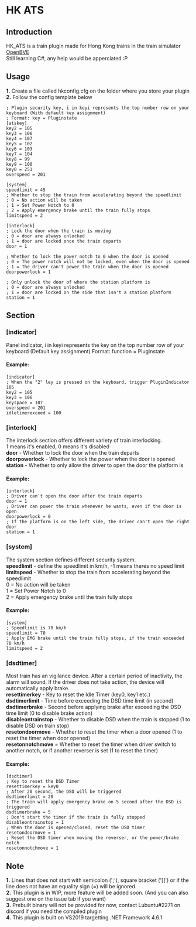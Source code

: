 # HK ATS
## Introduction
HK_ATS is a train plugin made for Hong Kong trains in the train simulator <a href="https://github.com/leezer3/OpenBVE">OpenBVE</a>  
Still learning C#, any help would be apperciated :P  
## Usage
**1.** Create a file called hkconfig.cfg on the folder where you store your plugin  
**2.** Follow the config template below  
```
; Plugin security key, i in keyi represents the top number row on your keyboard (With default key assignment)
; Format: key = Pluginstate
[atskey]
key2 = 105
key3 = 106
key4 = 107
key5 = 102
key6 = 103
key7 = 104
key8 = 99
key9 = 100
key0 = 251
overspeed = 201

[system]
speedlimit = 45
; Whether to stop the train from accelerating beyond the speedlimit
; 0 = No action will be taken
; 1 = Set Power Notch to 0
; 2 = Apply emergency brake until the train fully stops
limitspeed = 2

[interlock]
; Lock the door when the train is moving
; 0 = door are always unlocked
; 1 = door are locked once the train departs
door = 1

; Whether to lock the power notch to 0 when the door is opened
; 0 = The power notch will not be locked, even when the door is opened
; 1 = The driver can't power the train when the door is opened
doorpowerlock = 1

; Only unlock the door of where the station platform is
; 0 = door are always unlocked
; 1 = door are locked on the side that isn't a station platform
station = 1
```

## Section
### [indicator]
Panel indicator, i in keyi represents the key on the top number row of your keyboard (Default key assignment)
Format: function = Pluginstate

#### Example:
```
[indicator]
; When the "2" ley is pressed on the keyboard, trigger PluginIndicator 105
key2 = 105
key3 = 106
keyspace = 107
overspeed = 201
idletimerexceed = 100
```
### [interlock]
The interlock section offers different variety of train interlocking.  
1 means it's enabled, 0 means it's disabled  
**door** - Whether to lock the door when the train departs  
**doorpowerlock** - Whether to lock the power when the door is opened  
**station** - Whether to only allow the driver to open the door the platform is  

#### Example:
```
[interlock]
; Driver can't open the door after the train departs  
door = 1
; Driver can power the train whenever he wants, even if the door is open  
doorpowerlock = 0
; If the platform is on the left side, the driver can't open the right door  
station = 1
```
### [system]
The system section defines different security system.  
**speedlimit** - define the speedlimit in km/h, -1 means theres no speed limit  
**limitspeed** - Whether to stop the train from accelerating beyond the speedlimit  
0 = No action will be taken  
1 = Set Power Notch to 0  
2 = Apply emergency brake until the train fully stops

#### Example:
```
[system]  
; Speedlimit is 70 km/h
speedlimit = 70
; Apply EMG brake until the train fully stops, if the train exceeded 70 km/h
limitspeed = 2
```

### [dsdtimer]
Most train has an vigilance device. After a certain period of inactivity, the alarm will sound. If the driver does not take action, the device will automatically apply brake.  
**resettimerkey** - Key to reset the Idle Timer (key0, key1 etc.)  
**dsdtimerlimit** - Time before exceeding the DSD time limit (in second)  
**dsdtimerbrake** - Second before applying brake after exceeding the DSD time limit (0 to disable brake action)  
**disableontrainstop** - Whether to disable DSD when the train is stopped (1 to disable DSD on train stop)  
**resetondoormove** - Whether to reset the timer when a door opened (1 to reset the timer when door opened)  
**resetonnotchmove** = Whether to reset the timer when driver switch to another notch, or if another reverser is set (1 to reset the timer)  

#### Example:
```
[dsdtimer]  
; Key to reset the DSD Timer
resettimerkey = key0
; After 20 second, the DSD will be triggered
dsdtimerlimit = 20
; The train will apply emergency brake on 5 second after the DSD is triggered
dsdtimerbrake = 5
; Don't start the timer if the train is fully stopped
disableontrainstop = 1
; When the door is opened/closed, reset the DSD timer
resetondoormove = 1
; Reset the DSD timer when moving the reverser, or the power/brake notch
resetonnotchmove = 1
```

## Note
**1.** Lines that does not start with semicolon (';'), square bracket ('[]') or if the line does not have an equality sign (=) will be ignored.  
**2.** This plugin is in WIP, more feature will be added soon. (And you can also suggest one on the issue tab if you want)  
**3.** Prebuilt binary will not be provided for now, contact Lubuntu#2271 on discord if you need the compiled plugin  
**4.** This plugin is built on VS2019 targetting .NET Framework 4.6.1  
